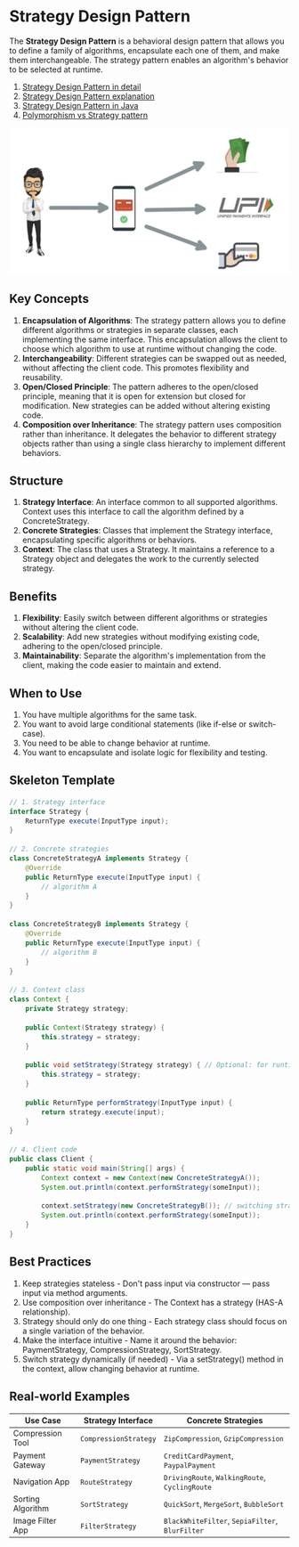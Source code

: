 # Strategy Design Pattern

The **Strategy Design Pattern** is a behavioral design pattern that allows you to define a family of algorithms, encapsulate each one of them, and make them interchangeable. The strategy pattern enables an algorithm's behavior to be selected at runtime.

1. [Strategy Design Pattern in detail](https://youtu.be/xcMJUtWbFZU)
2. [Strategy Design Pattern explanation](https://youtu.be/u8DttUrXtEw)
3. [Strategy Design Pattern in Java](https://medium.com/@akshatsharma0610/strategy-design-pattern-in-java-6ee96f87d807)
4. [Polymorphism vs Strategy pattern](https://stackoverflow.com/questions/31608902/polymorphism-vs-strategy-pattern)

![strategy_pattern_example.png](../../images/strategy_pattern_example.png)

## Key Concepts

1. **Encapsulation of Algorithms**: The strategy pattern allows you to define different algorithms or strategies in separate classes, each implementing the same interface. This encapsulation allows the client to choose which algorithm to use at runtime without changing the code.
2. **Interchangeability**: Different strategies can be swapped out as needed, without affecting the client code. This promotes flexibility and reusability.
3. **Open/Closed Principle**: The pattern adheres to the open/closed principle, meaning that it is open for extension but closed for modification. New strategies can be added without altering existing code.
4. **Composition over Inheritance**: The strategy pattern uses composition rather than inheritance. It delegates the behavior to different strategy objects rather than using a single class hierarchy to implement different behaviors.

## Structure

1. **Strategy Interface**: An interface common to all supported algorithms. Context uses this interface to call the algorithm defined by a ConcreteStrategy.
2. **Concrete Strategies**: Classes that implement the Strategy interface, encapsulating specific algorithms or behaviors.
3. **Context**: The class that uses a Strategy. It maintains a reference to a Strategy object and delegates the work to the currently selected strategy.

## Benefits

1. **Flexibility**: Easily switch between different algorithms or strategies without altering the client code.
2. **Scalability**: Add new strategies without modifying existing code, adhering to the open/closed principle.
3. **Maintainability**: Separate the algorithm's implementation from the client, making the code easier to maintain and extend.

## When to Use

1. You have multiple algorithms for the same task. 
2. You want to avoid large conditional statements (like if-else or switch-case). 
3. You need to be able to change behavior at runtime. 
4. You want to encapsulate and isolate logic for flexibility and testing.

## Skeleton Template

```java
// 1. Strategy interface
interface Strategy {
    ReturnType execute(InputType input);
}

// 2. Concrete strategies
class ConcreteStrategyA implements Strategy {
    @Override
    public ReturnType execute(InputType input) {
        // algorithm A
    }
}

class ConcreteStrategyB implements Strategy {
    @Override
    public ReturnType execute(InputType input) {
        // algorithm B
    }
}

// 3. Context class
class Context {
    private Strategy strategy;

    public Context(Strategy strategy) {
        this.strategy = strategy;
    }

    public void setStrategy(Strategy strategy) { // Optional: for runtime change
        this.strategy = strategy;
    }

    public ReturnType performStrategy(InputType input) {
        return strategy.execute(input);
    }
}

// 4. Client code
public class Client {
    public static void main(String[] args) {
        Context context = new Context(new ConcreteStrategyA());
        System.out.println(context.performStrategy(someInput));

        context.setStrategy(new ConcreteStrategyB()); // switching strategy at runtime
        System.out.println(context.performStrategy(someInput));
    }
}

```

## Best Practices
1. Keep strategies stateless - Don't pass input via constructor — pass input via method arguments.
2. Use composition over inheritance - The Context has a strategy (HAS-A relationship).
3. Strategy should only do one thing - Each strategy class should focus on a single variation of the behavior.
4. Make the interface intuitive - Name it around the behavior: PaymentStrategy, CompressionStrategy, SortStrategy.
5. Switch strategy dynamically (if needed) - Via a setStrategy() method in the context, allow changing behavior at runtime.

## Real-world Examples
| Use Case          | Strategy Interface    | Concrete Strategies                             |
| ----------------- | --------------------- | ----------------------------------------------- |
| Compression Tool  | `CompressionStrategy` | `ZipCompression`, `GzipCompression`             |
| Payment Gateway   | `PaymentStrategy`     | `CreditCardPayment`, `PaypalPayment`            |
| Navigation App    | `RouteStrategy`       | `DrivingRoute`, `WalkingRoute`, `CyclingRoute`  |
| Sorting Algorithm | `SortStrategy`        | `QuickSort`, `MergeSort`, `BubbleSort`          |
| Image Filter App  | `FilterStrategy`      | `BlackWhiteFilter`, `SepiaFilter`, `BlurFilter` |
